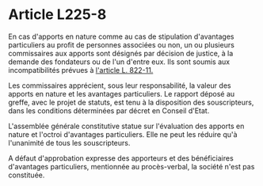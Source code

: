 # Article L225-8

<p>En cas d'apports en nature comme au cas de stipulation d'avantages particuliers au profit de personnes associées ou non, un ou plusieurs commissaires aux apports sont désignés par décision de justice, à la demande des fondateurs ou de l'un d'entre eux. Ils sont soumis aux incompatibilités prévues à <a href='/code-de-commerce/partie-legislative/livre-viii-de-quelques-professions-reglementees/titre-ii-des-commissaires-aux-comptes/chapitre-ii-du-statut-des-commissaires-aux-comptes/section-2-de-la-deontologie-et-de-lindependance-des-commissaires-aux-comptes/l822-11.md' title='Code de commerce. - art. L822-11 (V)'>l'article L. 822-11.</a></p><p>Les commissaires apprécient, sous leur responsabilité, la valeur des apports en nature et les avantages particuliers. Le rapport déposé au greffe, avec le projet de statuts, est tenu à la disposition des souscripteurs, dans les conditions déterminées par décret en Conseil d'Etat.</p><p>L'assemblée générale constitutive statue sur l'évaluation des apports en nature et l'octroi d'avantages particuliers. Elle ne peut les réduire qu'à l'unanimité de tous les souscripteurs.</p><p>A défaut d'approbation expresse des apporteurs et des bénéficiaires d'avantages particuliers, mentionnée au procès-verbal, la société n'est pas constituée.</p>